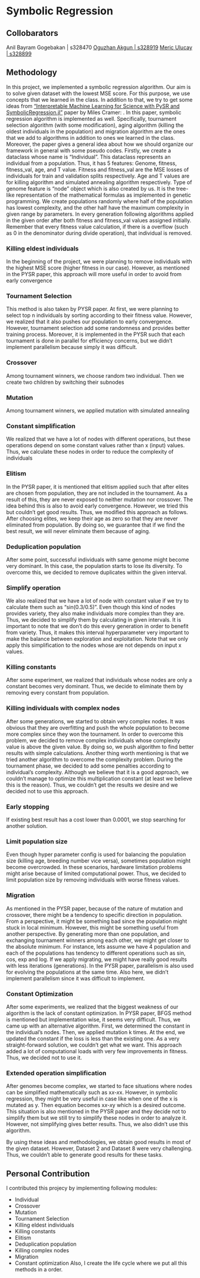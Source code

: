 # Symbolic Regression

## Collobarators
Anil Bayram Gogebakan | s328470
[Oguzhan Akgun | s328919](https://github.com/oguzhaaan)
[Meric Ulucay | s328899](https://github.com/mericuluca/CI2024_project-work)

## Methodology
In this project, we implemented a symbolic regression algorithm. Our aim is to solve given dataset with the lowest MSE score. For this purpose, we use concepts that we learned in the class. In addition to that, we try to get some ideas from [“Interpretable Machine Learning for Science with PySR and SymbolicRegression.jl”](https://arxiv.org/abs/2305.01582)  paper by Miles Cramer: . In this paper, symbolic regression algorithm is implemented as well. Specifically, tournament selection algorithm (with some modification), aging algorithm (killing the oldest individuals in the population)  and migration algorithm are the ones that we add to algorithms in addition to ones we learned in the class. Moreover, the paper gives a general idea about how we should organize our framework in general with some pseudo codes.
Firstly, we create a dataclass whose name is “Individual”. This dataclass represents an individual from a population. Thus, it has 5 features: Genome, fitness, fitness_val, age, and T value. Fitness and fitness_val are the MSE losses of individuals for train and validation splits respectively. Age and T values are for killing algorithm and simulated annealing algorithm respectively. Type of genome feature is “node” object which is also created by us. It is the tree-like representation of the mathematical formulas as implemented in genetic programming.
We create populations randomly where half of the population has lowest complexity, and the other half have the maximum complexity in given range by parameters. In every generation following algorithms applied in the given order after both fitness and fitness_val values assigned initially. Remember that every fitness value calculation, if there is a overflow (such as 0 in the denominator during divide operation), that individual is removed.

### Killing eldest individuals
In the beginning of the project, we were planning to remove individuals with the highest MSE score (higher fitness in our case). However, as mentioned in the PYSR paper, this approach will more useful in order to avoid from early convergence
### Tournament Selection
This method is also taken by PYSR paper. At first, we were planning to select top n individuals by sorting according to their fitness value. However, we realized that it also pushes our population to early convergence. However, tournament selection add some randomness and provides better training process. Moreover, it is implemented in the PYSR such that each tournament is done in parallel for efficiency concerns, but we didn’t implement parallelism because simply it was difficult.
### Crossover
Among tournament winners, we choose random two individual. Then we create two children by switching their subnodes
### Mutation
Among tournament winners, we applied mutation with simulated annealing
### Constant simplification
We realized that we have a lot of nodes with different operations, but these operations depend on some constant values rather than x (input) values. Thus, we calculate these nodes in order to reduce the complexity of individuals
### Elitism
In the PYSR paper, it is mentioned that elitism applied such that after elites are chosen from population, they are not included in the tournament. As a result of this, they are never exposed to neither mutation nor crossover. The idea behind this is also to avoid early convergence. However, we tried this but couldn’t get good results. Thus, we modified this approach as follows. After choosing elites, we keep their age as zero so that they are never eliminated from population. By doing so, we guarantee that if we find the best result, we will never eliminate them because of aging.
### Deduplication population
After some point, successful individuals with same genome might become very dominant. In this case, the population starts to lose its diversity. To overcome this, we decided to remove duplicates within the given interval.
### Simplify operation
We also realized that we have a lot of node with constant value if we try to calculate them such as “sin(0.3/0.5)”. Even though this kind of nodes provides variety, they also make individuals more complex than they are. Thus, we decided to simplify them by calculating in given intervals. It is important to note that we don’t do this every generation in order to benefit from variety. Thus, it makes this interval hyperparameter very important to make the balance between exploration and exploitation. Note that we only apply this simplification to the nodes whose are not depends on input x values.
### Killing constants
After some experiment, we realized that individuals whose nodes are only a constant becomes very dominant. Thus, we decide to eliminate them by removing every constant from population.
### Killing individuals with complex nodes
After some generations, we started to obtain very complex nodes. It was obvious that they are overfitting and push the whole population to become more complex since they won the tournament. In order to overcome this problem, we decided to remove complex individuals whose complexity value is above the given value. By doing so, we push algorithm to find better results with simple calculations.
Another thing worth mentioning is that we tried another algorithm to overcome the complexity problem. During the tournament phase, we decided to add some penalties according to individual’s complexity. Although we believe that it is a good approach, we couldn’t manage to optimize this multiplication constant (at least we believe this is the reason). Thus, we couldn’t get the results we desire and we decided not to use this approach.
### Early stopping
If existing best result has a cost lower than 0.0001, we stop searching for another solution.
### Limit population size
Even though hyper parameter config is used for balancing the population size (killing age, breeding number vice versa), sometimes population might become overcrowded. In these scenarios, hardware limitation problems might arise because of limited computational power. Thus, we decided to limit population size by removing individuals with worse fitness values.
### Migration
As mentioned in the PYSR paper, because of the nature of mutation and crossover, there might be a tendency to specific direction in population. From a perspective, it might be something bad since the population might stuck in local minimum. However, this might be something useful from another perspective. By generating more than one population, and exchanging tournament winners among each other, we might get closer to the absolute minimum. For instance, lets assume we have 4 population and each of the populations has tendency to different operations such as sin, cos, exp and log. If we apply migrating, we might have really good results with less iterations (generations). In the PYSR paper, parallelism is also used for evolving the populations at the same time. Also here, we didn’t implement parallelism since it was difficult to implement.
### Constant Optimization
After some experiments, we realized that the biggest weakness of our algorithm is the lack of constant optimization. In PYSR paper, BFGS method is mentioned but implementation wise, it seems very difficult. Thus, we came up with an alternative algorithm. First, we determined the constant in the individual’s nodes. Then, we applied mutation k times. At the end, we updated the constant if the loss is less than the existing one. As a very straight-forward solution, we couldn’t get what we want. This approach added a lot of computational loads with very few improvements in fitness. Thus, we decided not to use it.
### Extended operation simplification
After genomes become complex, we started to face situations where nodes can be simplified mathematically such as x*x-x*x. However, in symbolic regression, they might be very useful in case like when one of the x is mutated as y. Then equation becomes x*x-x*y which is a desired outcome. This situation is also mentioned in the PYSR paper and they decide not to simplify them but we still try to simplify these nodes in order to analyze it. However, not simplifying gives better results. Thus, we also didn’t use this algorithm.

By using these ideas and methodologies, we obtain good results in most of the given dataset. However, Dataset 2 and Dataset 8 were very challenging. Thus, we couldn’t able to generate good results for these tasks.

## Personal Contribution
I contributed this projecy by implementing following modules:
*   Individual
*   Crossover
*   Mutation
*   Tournament Selection
*   Killing eldest individuals
*   Killing constants
*   Elitism
*   Deduplication population
*   Killing complex nodes
*   Migration
*   Constant optimization
Also, I create the life cycle where we put all this methods in a order.